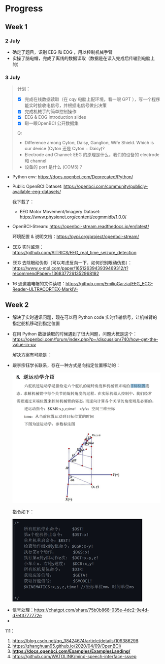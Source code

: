 # Progress

## Week 1

### 2 July

- 确定了题目，识别 EEG 和 EOG ，用以控制机械手臂
- 实操了脑电帽，完成了离线的数据读取（数据是在读入完成后传输到电脑上的）

### 3 July

> 计划：
>
> - [X] 完成在线数据读取（在 cqy 电脑上配环境，看一眼 GPT ），写一个程序能实时接收电信号，并根据电信号做出决策
> - [X] 完成机械手的简单控制操作
> - [X] EEG & EOG introduction slides
> - [X] 瞅一眼OpenBCI 公开数据集
>
> Q:
>
> - Difference among Cyton, Daisy, Ganglion, Wife Shield. Which is our device (Cyton 还是 Cyton + Daisy)?
> - Electrode and Channel: EEG 的原理是什么，我们的设备的 electrode 和 channel
> - 设备的 port 是什么 (COM5)？

- Python env: https://docs.openbci.com/Deprecated/Python/
- Public OpenBCI Dataset: https://openbci.com/community/publicly-available-eeg-datasets/

  我下载了：

  - EEG Motor Movement/Imagery Dataset: https://www.physionet.org/content/eegmmidb/1.0.0/
- OpenBCI-Stream: https://openbci-stream.readthedocs.io/en/latest/

  环境配置 & 说明文档：https://pypi.org/project/openbci-stream/
- EEG 实时监测：https://github.com/AITRICS/EEG_real_time_seizure_detection
- EEG 去除眼动伪影（可以考虑反向一下，如何识别眼动伪影）：https://www.x-mol.com/paper/1651263943939469312/t?recommendPaper=1368377261352968192
- 16 通道脑电帽的文件读取：https://github.com/EmilioGarzia/EEG_ECG-Reader-ULTRACORTEX-MarkIV-

## Week 2

- 解决了实时通讯问题，现在可以用 Python code 实时传输信号，让机械臂的指定舵机移动到指定位置
- 在用 Python 数据读取的时候遇到了很大问题，问题大概是这个：https://openbci.com/forum/index.php?p=/discussion/740/how-get-the-value-in-uv

  解决方案有可能是：
- 跟李宗钰学长联系，存在一种方式是向指定位置移动的：

  <img src="./imgs/manual1.png" style="zoom:50%;" />

  指令如下：

  <img src="./imgs/instr.png" style="zoom:50%;" />

* 信号处理：https://chatgpt.com/share/75b0b868-035e-4dc2-9e4d-d7ef3777772e
* 

111：

1. https://blog.csdn.net/qq_38424674/article/details/109386298
1. https://zhanghuan95.github.io/2020/04/09/OpenBCI/
1. **https://docs.openbci.com/Examples/ExamplesLanding/**
1. https://github.com/WATOLINK/mind-speech-interface-ssvep
